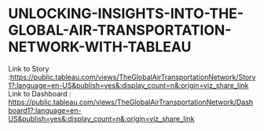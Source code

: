 # UNLOCKING-INSIGHTS-INTO-THE-GLOBAL-AIR-TRANSPORTATION-NETWORK-WITH-TABLEAU
 Link to Story :https://public.tableau.com/views/TheGlobalAirTransportationNetwork/Story1?:language=en-US&publish=yes&:display_count=n&:origin=viz_share_link
  Link to Dashboard : https://public.tableau.com/views/TheGlobalAirTransportationNetwork/Dashboard1?:language=en-US&publish=yes&:display_count=n&:origin=viz_share_link
